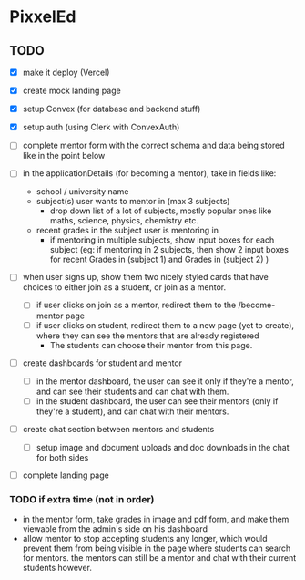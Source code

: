# PixxelEd

## TODO

- [x] make it deploy (Vercel)
- [x] create mock landing page
- [x] setup Convex (for database and backend stuff)
- [x] setup auth (using Clerk with ConvexAuth)

- [ ] complete mentor form with the correct schema and data being stored like in the point below
- [ ] in the applicationDetails (for becoming a mentor), take in fields like: 
    - school / university name
    - subject(s) user wants to mentor in (max 3 subjects)
        - drop down list of a lot of subjects, mostly popular ones like maths, science, physics, chemistry etc.
    - recent grades in the subject user is mentoring in
        - if mentoring in multiple subjects, show input boxes for each subject (eg: if mentoring in 2 subjects, then show 2 input boxes for recent Grades in (subject 1) and Grades in (subject 2) )


- [ ] when user signs up, show them two nicely styled cards that have choices to either join as a student, or join as a mentor. 
    - [ ] if user clicks on join as a mentor, redirect them to the /become-mentor page
    - [ ] if user clicks on student, redirect them to a new page (yet to create), where they can see the mentors that are already registered
        - The students can choose their mentor from this page.


- [ ] create dashboards for student and mentor
    - [ ] in the mentor dashboard, the user can see it only if they're a mentor, and can see their students and can chat with them.
    - [ ] in the student dashboard, the user can see their mentors (only if they're a student), and can chat with their mentors.

- [ ] create chat section between mentors and students
    - [ ] setup image and document uploads and doc downloads in the chat for both sides

- [ ] complete landing page

### TODO if extra time (not in order)

- in the mentor form, take grades in image and pdf form, and make them viewable from the admin's side on his dashboard
- allow mentor to stop accepting students any longer, which would prevent them from being visible in the page where students can search for mentors. the mentors can still be a mentor and chat with their current students however.

